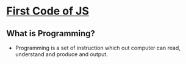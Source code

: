 # [First Code of JS](https://youtu.be/Zx1S820yNKs)

## What is Programming?

- Programming is a set of instruction which out computer can read, understand and produce and output.

